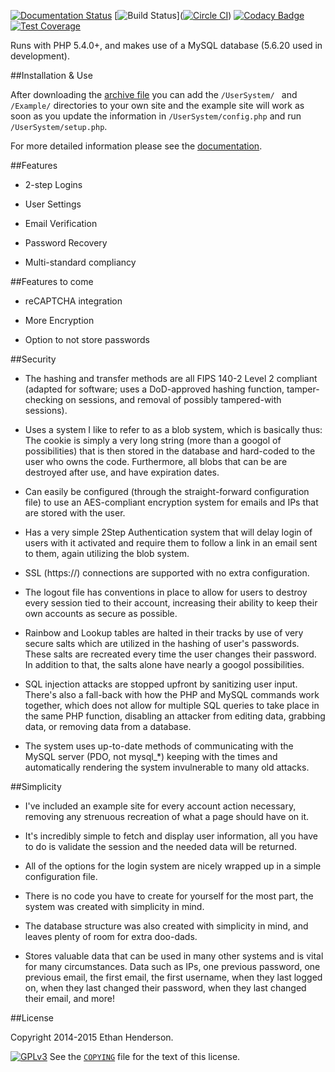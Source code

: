[![Documentation Status](https://readthedocs.org/projects/usersystem/badge/?version=latest)](https://readthedocs.org/projects/usersystem/?badge=latest) [![Build Status](https://img.shields.io/circleci/project/Zbee/UserSystem.svg?style=flat)]([![Circle CI](https://circleci.com/gh/Zbee/UserSystem.svg?style=svg)](https://circleci.com/gh/Zbee/UserSystem)) [![Codacy Badge](https://www.codacy.com/project/badge/a1e608648cd84fafa12ac64c18284c6f)](https://www.codacy.com/app/zbee/UserSystem) [![Test Coverage](https://codeclimate.com/github/Zbee/UserSystem/badges/coverage.svg)](https://codeclimate.com/github/Zbee/UserSystem/coverage)

Runs with PHP 5.4.0+, and makes use of a MySQL database (5.6.20 used in development).

##Installation & Use

After downloading the [archive file](https://github.com/Zbee/UserSystem/archive/master.zip) you can add the `/UserSystem/ ` and `/Example/` directories to your own site and the example site will work as soon as you update the information in `/UserSystem/config.php` and run `/UserSystem/setup.php`.

For more detailed information please see the [documentation](http://usersystem.rtfd.org).

##Features

* 2-step Logins

* User Settings

* Email Verification

* Password Recovery

* Multi-standard compliancy

##Features to come

* reCAPTCHA integration

* More Encryption

* Option to not store passwords

##Security

* The hashing and transfer methods are all FIPS 140-2 Level 2 compliant (adapted for software; uses a DoD-approved hashing function, tamper-checking on sessions, and removal of possibly tampered-with sessions).

* Uses a system I like to refer to as a blob system, which is basically thus: The cookie is simply a very long string (more than a googol of possibilities) that is then stored in the database and hard-coded to the user who owns the code. Furthermore, all blobs that can be are destroyed after use, and have expiration dates.

* Can easily be configured (through the straight-forward configuration file) to use an AES-compliant encryption system for emails and IPs that are stored with the user.

* Has a very simple 2Step Authentication system that will delay login of users with it activated and require them to follow a link in an email sent to them, again utilizing the blob system.

* SSL (https://) connections are supported with no extra configuration.

* The logout file has conventions in place to allow for users to destroy every session tied to their account, increasing their ability to keep their own accounts as secure as possible.

* Rainbow and Lookup tables are halted in their tracks by use of very secure salts which are utilized in the hashing of user's passwords. These salts are recreated every time the user changes their password. In addition to that, the salts alone have nearly a googol possibilities.

* SQL injection attacks are stopped upfront by sanitizing user input. There's also a fall-back with how the PHP and MySQL commands work together, which does not allow for multiple SQL queries to take place in the same PHP function, disabling an attacker from editing data, grabbing data, or removing data from a database.

* The system uses up-to-date methods of communicating with the MySQL server (PDO, not mysql_*) keeping with the times and automatically rendering the system invulnerable to many old attacks.

##Simplicity

* I've included an example site for every account action necessary, removing any strenuous recreation of what a page should have on it.

* It's incredibly simple to fetch and display user information, all you have to do is validate the session and the needed data will be returned.

* All of the options for the login system are nicely wrapped up in a simple configuration file.

* There is no code you have to create for yourself for the most part, the system was created with simplicity in mind.

* The database structure was also created with simplicity in mind, and leaves plenty of room for extra doo-dads.

* Stores valuable data that can be used in many other systems and is vital for many circumstances. Data such as IPs, one previous password, one previous email, the first email, the first username, when they last logged on, when they last changed their password, when they last changed their email, and more!

##License

Copyright 2014-2015 Ethan Henderson.

[![GPLv3](https://www.gnu.org/graphics/gplv3-127x51.png)](http://www.gnu.org/copyleft/gpl.html)
See the [`COPYING`](https://github.com/Zbee/UserSystem/blob/master/COPYING) file for the text of this license.
